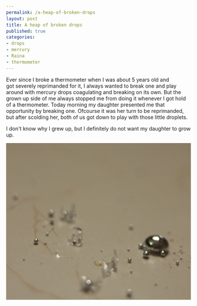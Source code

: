 ```yaml
--- 
permalink: /a-heap-of-broken-drops
layout: post
title: A heap of broken drops
published: true
categories: 
- drops
- mercury
- Raina
- thermometer
---
```

Ever since I broke a thermometer when I was about 5 years old and got severely reprimanded for it, I always wanted to break one and play around with mercury drops coagulating and breaking on its own. But the grown up side of me always stopped me from doing it whenever I got hold of a thermometer. Today morning my daughter presented me that opportunity by breaking one. Ofcourse it was her turn to be reprimanded, but after scolding her, both of us got down to play with those little droplets.

I don&#39;t know why I grew up, but I definitely do not want my daughter to grow up.

<div class="image"><img src="/images/m1.jpg" alt="A heap of broken drops" /></div>
